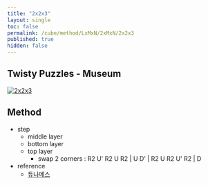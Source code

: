 ```yaml
---
title: "2x2x3"
layout: single
toc: false
permalink: /cube/method/LxMxN/2xMxN/2x2x3
published: true
hidden: false
---
```


<head>
  <base target="_blank">
</head>



## Twisty Puzzles - Museum

<a href="https://twistypuzzles.com/app/museum/museum_showitem.php?pkey=24">
  <img alt="2x2x3" src="https://twistypuzzles.com/museum/large/00024-01.jpg">
</a>



## Method

- step
  - middle layer
  - bottom layer
  - top layer
    - swap 2 corners : R2 U' R2 U R2 | U D' | R2 U R2 U' R2 | D
- reference
  - [듀나메스](https://youtu.be/DIaUaxQbJhw)
